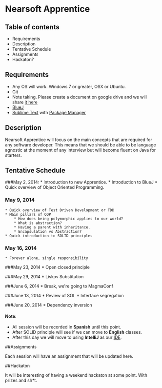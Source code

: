 # Nearsoft Apprentice

## Table of contents

* Requirements
* Description
* Tentative Schedule
* Assignments
* Hackaton?


## Requirements

* Any OS will work. Windows 7 or greater, OSX or Ubuntu.
* Git
* Note taking. Please create a document on google drive and we will share [it here](http://goo.gl/mvIc8Z)
* [BlueJ](bluej.org)
* [Sublime Text](http://www.sublimetext.com/2) with [Package Manager](https://sublime.wbond.net/)

## Description
Nearsoft Apprentice will focus on the main concepts that are required for any software developer. This means that we should be able to be language agnostic at the moment of any interview but will become fluent on Java for starters.

## Tentative Schedule

###May 2, 2014:
	* Introduction to new Apprentice.
	* Introduction to BlueJ
	* Quick overview of Object Oriented Programming.

### May 9, 2014
	* Quick overview of Test Driven Development or TDD
	* Main pillars of OOP
		* How does being polymorphic applies to our world?
		* What is abstraction?
		* Having a parent with inheritance.
		* Encapsulation vs Abstraction?
	* Quick introduction to SOLID principles

### May 16, 2014
	* Forever alone, single responsibility

###May 23, 2014
	* Open closed principle

###May 29, 2014
	* Liskov Substitution

###June 6, 2014
	* Break, we're going to MagmaConf

###June 13, 2014
	* Review of SOL
	* Interface segregation

###June 20, 2014
	* Dependency inversion

#### Note:
* All session will be recorded in __Spanish__ until this point.
* After SOLID principle will see if we can move to __English__ classes.
* After this day we will move to using __IntelliJ__ as our [IDE](https://www.google.com/url?sa=t&rct=j&q=&esrc=s&source=web&cd=1&cad=rja&uact=8&ved=0CCUQFjAA&url=http%3A%2F%2Fen.wikipedia.org%2Fwiki%2FIntegrated_development_environment&ei=U9tjU_vTI8W2yAT9oYDYCw&usg=AFQjCNGzsgW3CZUA74q_DmV7NnnkIxNZIw&bvm=bv.65636070,bs.1,d.cGU).

##Assignments

Each session will have an assignment that will be updated here.


##Hackaton

It will be interesting of having a weekend hackaton at some point. With prizes and sh*t.
